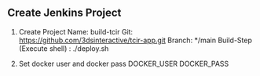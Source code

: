 ## Create Jenkins Project

1. Create Project
Name: build-tcir
Git: https://github.com/3dsinteractive/tcir-app.git
Branch: */main
Build-Step (Execute shell) : ./deploy.sh

2. Set docker user and docker pass
DOCKER_USER
DOCKER_PASS